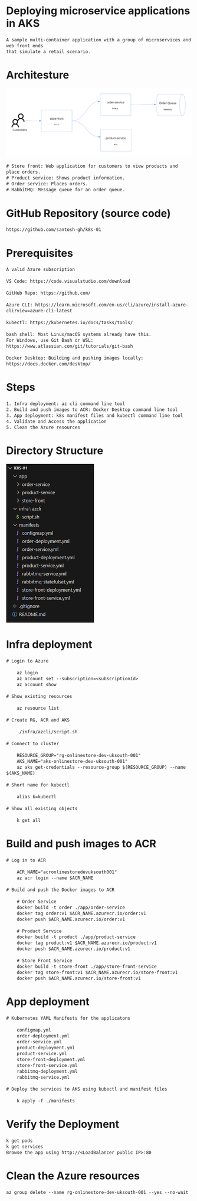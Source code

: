 # Deploying microservice applications in AKS

    A sample multi-container application with a group of microservices and web front ends 
    that simulate a retail scenario.

# Architesture

![Store Architesture](aks-store-architecture.png)

    # Store front: Web application for customers to view products and place orders.
    # Product service: Shows product information.
    # Order service: Places orders.
    # RabbitMQ: Message queue for an order queue.

# GitHub Repository (source code)

    https://github.com/santosh-gh/k8s-01 

# Prerequisites

    A valid Azure subscription

    VS Code: https://code.visualstudio.com/download

    GitHub Repo: https://github.com/

    Azure CLI: https://learn.microsoft.com/en-us/cli/azure/install-azure-cli?view=azure-cli-latest

    kubectl: https://kubernetes.io/docs/tasks/tools/

    bash shell: Most Linux/macOS systems already have this. 
    For Windows, use Git Bash or WSL: https://www.atlassian.com/git/tutorials/git-bash

    Docker Desktop: Building and pushing images locally: https://docs.docker.com/desktop/

# Steps

    1. Infra deployment: az cli command line tool
    2. Build and push images to ACR: Docker Desktop command line tool
    3. App deployment: k8s manifest files and kubectl command line tool
    4. Validate and Access the application
    5. Clean the Azure resources

# Directory Structure
![Directory Structure](image.png)   

# Infra deployment

    # Login to Azure

        az login
        az account set --subscription=<subscriptionId>
        az account show

    # Show existing resources

        az resource list

    # Create RG, ACR and AKS

        ./infra/azcli/script.sh

    # Connect to cluster

        RESOURCE_GROUP="rg-onlinestore-dev-uksouth-001"
        AKS_NAME="aks-onlinestore-dev-uksouth-001"
        az aks get-credentials --resource-group $(RESOURCE_GROUP) --name $(AKS_NAME)

    # Short name for kubectl

        alias k=kubectl

    # Show all existing objects

        k get all


# Build and push images to ACR

    # Log in to ACR

        ACR_NAME="acronlinestoredevuksouth001"
        az acr login --name $ACR_NAME

    # Build and push the Docker images to ACR

        # Order Service
        docker build -t order ./app/order-service 
        docker tag order:v1 $ACR_NAME.azurecr.io/order:v1
        docker push $ACR_NAME.azurecr.io/order:v1

        # Product Service
        docker build -t product ./app/product-service 
        docker tag product:v1 $ACR_NAME.azurecr.io/product:v1
        docker push $ACR_NAME.azurecr.io/product:v1

        # Store Front Service
        docker build -t store-front ./app/store-front-service 
        docker tag store-front:v1 $ACR_NAME.azurecr.io/store-front:v1
        docker push $ACR_NAME.azurecr.io/store-front:v1

# App deployment

    # Kubernetes YAML Manifests for the applicatons

        configmap.yml
        order-deployment.yml
        order-service.yml
        product-deployment.yml
        product-service.yml
        store-front-deployment.yml
        store-front-service.yml
        rabbitmq-deployment.yml
        rabbitmq-service.yml

    # Deploy the services to AKS using kubectl and manifest files

        k apply -f ./manifests

# Verify the Deployment

    k get pods
    k get services
    Browse the app using http://<LoadBalancer public IP>:80

# Clean the Azure resources

    az group delete --name rg-onlinestore-dev-uksouth-001 --yes --no-wait